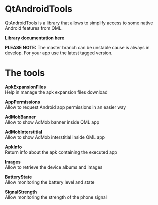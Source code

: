 # QtAndroidTools
QtAndroidTools is a library that allows to simplify access to some native Android features from QML.

**Library documentation [here](https://falsinsoft.github.io/QtAndroidTools/Documentation/)**

**PLEASE NOTE:** The master branch can be unstable cause is always in develop. For your app use the latest tagged version.

# The tools

**ApkExpansionFiles**  
Help in manage the apk expansion files download  

**AppPermissions**  
Allow to request Android app permissions in an easier way  

**AdMobBanner**  
Allow to show AdMob banner inside QML app  

**AdMobInterstitial**  
Allow to show AdMob interstitial inside QML app  

**ApkInfo**  
Return info about the apk containing the executed app  

**Images**  
Allow to retrieve the device albums and images  

**BatteryState**  
Allow monitoring the battery level and state  

**SignalStrength**  
Allow monitoring the strength of the phone signal  
